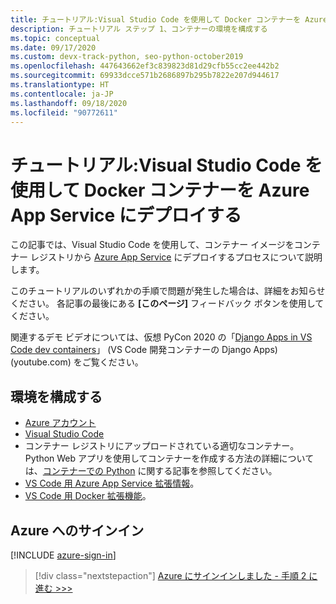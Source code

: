 ```yaml
---
title: チュートリアル:Visual Studio Code を使用して Docker コンテナーを Azure App Service にデプロイする
description: チュートリアル ステップ 1、コンテナーの環境を構成する
ms.topic: conceptual
ms.date: 09/17/2020
ms.custom: devx-track-python, seo-python-october2019
ms.openlocfilehash: 447643662ef3c839823d81d29cfb55cc2ee442b2
ms.sourcegitcommit: 69933dcce571b2686897b295b7822e207d944617
ms.translationtype: HT
ms.contentlocale: ja-JP
ms.lasthandoff: 09/18/2020
ms.locfileid: "90772611"
---
```

# <a name="tutorial-deploy-docker-containers-to-azure-app-service-with-visual-studio-code"></a>チュートリアル:Visual Studio Code を使用して Docker コンテナーを Azure App Service にデプロイする

この記事では、Visual Studio Code を使用して、コンテナー イメージをコンテナー レジストリから [Azure App Service](/azure/app-service/) にデプロイするプロセスについて説明します。

このチュートリアルのいずれかの手順で問題が発生した場合は、詳細をお知らせください。 各記事の最後にある **[このページ]** フィードバック ボタンを使用してください。

関連するデモ ビデオについては、仮想 PyCon 2020 の「<a href="https://www.youtube.com/watch?v=t79HDLC5kQA&feature=youtu.be&ocid=AID3006292" target="_blank">Django Apps in VS Code dev containers</a>」 (VS Code 開発コンテナーの Django Apps) (youtube.com) をご覧ください。

## <a name="configure-your-environment"></a>環境を構成する

- [Azure アカウント](https://azure.microsoft.com/free/?utm_source=campaign&utm_campaign=vscode-tutorial-docker-extension&mktingSource=vscode-tutorial-docker-extension)
- [Visual Studio Code](https://code.visualstudio.com/)
- コンテナー レジストリにアップロードされている適切なコンテナー。 Python Web アプリを使用してコンテナーを作成する方法の詳細については、[コンテナーでの Python](https://code.visualstudio.com/docs/containers/quickstart-python) に関する記事を参照してください。
- [VS Code 用 Azure App Service 拡張情報](https://marketplace.visualstudio.com/items?itemName=ms-azuretools.vscode-azureappservice)。
- [VS Code 用 Docker 拡張機能](https://marketplace.visualstudio.com/items?itemName=ms-azuretools.vscode-docker)。

## <a name="sign-in-to-azure"></a>Azure へのサインイン

[!INCLUDE [azure-sign-in](includes/azure-sign-in.md)]

> [!div class="nextstepaction"]
> [Azure にサインインしました - 手順 2 に進む >>>](tutorial-deploy-containers-02.md)
